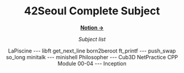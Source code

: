 <div align="center">

  # 42Seoul Complete Subject
  [**Notion →**][Notion]
  <summary>
    <i>
      Subject list
    </i>
    <p>
    LaPiscine
    ---
    libft
    get_next_line
    born2beroot
    ft_printf
    ---
    push_swap
    so_long
    minitalk
    ---
    minishell
    Philosopher
    ---
    Cub3D
    NetPractice
    CPP Module 00-04
    ---
    Inception
    </p>
   </summary>

</div>

[Notion]: https://sapphire-sardine-55a.notion.site/42Seoul-e97fc1974224406788ad77ca63ccfe5f?pvs=4
